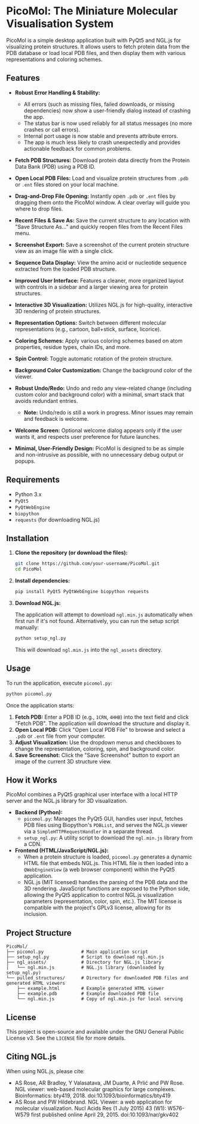 # PicoMol: The Miniature Molecular Visualisation System

PicoMol is a simple desktop application built with PyQt5 and NGL.js for visualizing protein structures. It allows users to fetch protein data from the PDB database or load local PDB files, and then display them with various representations and coloring schemes.

## Features

*   **Robust Error Handling & Stability:**
    - All errors (such as missing files, failed downloads, or missing dependencies) now show a user-friendly dialog instead of crashing the app.
    - The status bar is now used reliably for all status messages (no more crashes or call errors).
    - Internal port usage is now stable and prevents attribute errors.
    - The app is much less likely to crash unexpectedly and provides actionable feedback for common problems.

*   **Fetch PDB Structures:** Download protein data directly from the Protein Data Bank (PDB) using a PDB ID.
*   **Open Local PDB Files:** Load and visualize protein structures from `.pdb` or `.ent` files stored on your local machine.
*   **Drag-and-Drop File Opening:** Instantly open `.pdb` or `.ent` files by dragging them onto the PicoMol window. A clear overlay will guide you where to drop files.
*   **Recent Files & Save As:** Save the current structure to any location with "Save Structure As..." and quickly reopen files from the Recent Files menu.
*   **Screenshot Export:** Save a screenshot of the current protein structure view as an image file with a single click.

*   **Sequence Data Display:** View the amino acid or nucleotide sequence extracted from the loaded PDB structure.

*   **Improved User Interface:** Features a cleaner, more organized layout with controls in a sidebar and a larger viewing area for protein structures.
*   **Interactive 3D Visualization:** Utilizes NGL.js for high-quality, interactive 3D rendering of protein structures.
*   **Representation Options:** Switch between different molecular representations (e.g., cartoon, ball+stick, surface, licorice).
*   **Coloring Schemes:** Apply various coloring schemes based on atom properties, residue types, chain IDs, and more.
*   **Spin Control:** Toggle automatic rotation of the protein structure.
*   **Background Color Customization:** Change the background color of the viewer.
*   **Robust Undo/Redo:** Undo and redo any view-related change (including custom color and background color) with a minimal, smart stack that avoids redundant entries.
    - **Note:** Undo/redo is still a work in progress. Minor issues may remain and feedback is welcome.
*   **Welcome Screen:** Optional welcome dialog appears only if the user wants it, and respects user preference for future launches.
*   **Minimal, User-Friendly Design:** PicoMol is designed to be as simple and non-intrusive as possible, with no unnecessary debug output or popups.

## Requirements

*   Python 3.x
*   `PyQt5`
*   `PyQtWebEngine`
*   `biopython`
*   `requests` (for downloading NGL.js)

## Installation

1.  **Clone the repository (or download the files):**

    ```bash
    git clone https://github.com/your-username/PicoMol.git
    cd PicoMol
    ```

2.  **Install dependencies:**

    ```bash
    pip install PyQt5 PyQtWebEngine biopython requests
    ```

3.  **Download NGL.js:**

    The application will attempt to download `ngl.min.js` automatically when first run if it's not found. Alternatively, you can run the setup script manually:

    ```bash
    python setup_ngl.py
    ```

    This will download `ngl.min.js` into the `ngl_assets` directory.

## Usage

To run the application, execute `picomol.py`:

```bash
python picomol.py
```

Once the application starts:

1.  **Fetch PDB:** Enter a PDB ID (e.g., `1CRN`, `4HHB`) into the text field and click "Fetch PDB". The application will download the structure and display it.
2.  **Open Local PDB:** Click "Open Local PDB File" to browse and select a `.pdb` or `.ent` file from your computer.
3.  **Adjust Visualization:** Use the dropdown menus and checkboxes to change the representation, coloring, spin, and background color.
4.  **Save Screenshot:** Click the "Save Screenshot" button to export an image of the current 3D structure view.

## How it Works

PicoMol combines a PyQt5 graphical user interface with a local HTTP server and the NGL.js library for 3D visualization.

*   **Backend (Python):**
    *   `picomol.py`: Manages the PyQt5 GUI, handles user input, fetches PDB files using Biopython's `PDBList`, and serves the NGL.js viewer via a `SimpleHTTPRequestHandler` in a separate thread.
    *   `setup_ngl.py`: A utility script to download the `ngl.min.js` library from a CDN.
*   **Frontend (HTML/JavaScript/NGL.js):**
    *   When a protein structure is loaded, `picomol.py` generates a dynamic HTML file that embeds NGL.js. This HTML file is then loaded into a `QWebEngineView` (a web browser component) within the PyQt5 application.
    *   NGL.js (MIT licensed) handles the parsing of the PDB data and the 3D rendering. JavaScript functions are exposed to the Python side, allowing the PyQt5 application to control NGL.js visualization parameters (representation, color, spin, etc.). The MIT license is compatible with the project's GPLv3 license, allowing for its inclusion.

## Project Structure

```
PicoMol/
├── picomol.py              # Main application script
├── setup_ngl.py            # Script to download ngl.min.js
├── ngl_assets/             # Directory for NGL.js library
│   └── ngl.min.js          # NGL.js library (downloaded by setup_ngl.py)
└── pulled_structures/      # Directory for downloaded PDB files and generated HTML viewers
    ├── example.html        # Example generated HTML viewer
    ├── example.pdb         # Example downloaded PDB file
    └── ngl.min.js          # Copy of ngl.min.js for local serving
```

## License

This project is open-source and available under the GNU General Public License v3. See the `LICENSE` file for more details.

## Citing NGL.js

When using NGL.js, please cite:

*   AS Rose, AR Bradley, Y Valasatava, JM Duarte, A Prlić and PW Rose. NGL viewer: web-based molecular graphics for large complexes. Bioinformatics: bty419, 2018. doi:10.1093/bioinformatics/bty419
*   AS Rose and PW Hildebrand. NGL Viewer: a web application for molecular visualization. Nucl Acids Res (1 July 2015) 43 (W1): W576-W579 first published online April 29, 2015. doi:10.1093/nar/gkv402
